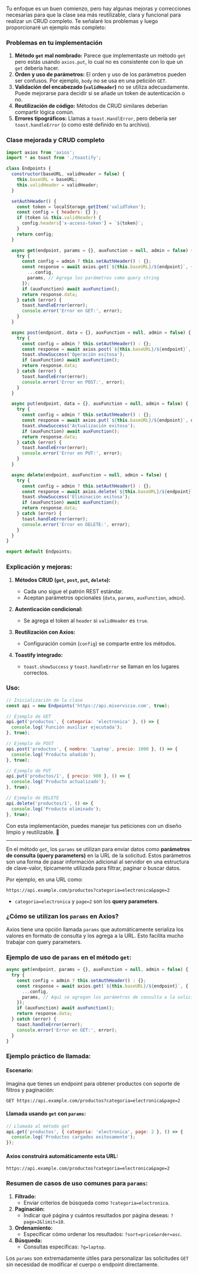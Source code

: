 Tu enfoque es un buen comienzo, pero hay algunas mejoras y correcciones necesarias para que la clase sea más reutilizable, clara y funcional para realizar un CRUD completo. Te señalaré los problemas y luego proporcionaré un ejemplo más completo:

### Problemas en tu implementación
1. **Método `get` mal nombrado:** Parece que implementaste un método `get` pero estás usando `axios.put`, lo cual no es consistente con lo que un `get` debería hacer.
2. **Orden y uso de parámetros:** El orden y uso de los parámetros pueden ser confusos. Por ejemplo, `body` no se usa en una petición `GET`.
3. **Validación del encabezado (`validHeader`)** no se utiliza adecuadamente. Puede mejorarse para decidir si se añade un token de autenticación o no.
4. **Reutilización de código:** Métodos de CRUD similares deberían compartir lógica común.
5. **Errores tipográficos:** Llamas a `toast.HandlError`, pero debería ser `toast.handleError` (o como esté definido en tu archivo).

### Clase mejorada y CRUD completo

```javascript
import axios from 'axios';
import * as toast from './toastify';

class Endpoints {
  constructor(baseURL, validHeader = false) {
    this.baseURL = baseURL;
    this.validHeader = validHeader;
  }

  setAuthHeader() {
    const token = localStorage.getItem('validToken');
    const config = { headers: {} };
    if (token && this.validHeader) {
      config.headers['x-access-token'] = `${token}`;
    }
    return config;
  }

  async get(endpoint, params = {}, auxFunction = null, admin = false) {
    try {
      const config = admin ? this.setAuthHeader() : {};
      const response = await axios.get(`${this.baseURL}/${endpoint}`, {
        ...config,
        params, // Agrega los parámetros como query string
      });
      if (auxFunction) await auxFunction();
      return response.data;
    } catch (error) {
      toast.handleError(error);
      console.error('Error en GET:', error);
    }
  }

  async post(endpoint, data = {}, auxFunction = null, admin = false) {
    try {
      const config = admin ? this.setAuthHeader() : {};
      const response = await axios.post(`${this.baseURL}/${endpoint}`, data, config);
      toast.showSuccess('Operación exitosa');
      if (auxFunction) await auxFunction();
      return response.data;
    } catch (error) {
      toast.handleError(error);
      console.error('Error en POST:', error);
    }
  }

  async put(endpoint, data = {}, auxFunction = null, admin = false) {
    try {
      const config = admin ? this.setAuthHeader() : {};
      const response = await axios.put(`${this.baseURL}/${endpoint}`, data, config);
      toast.showSuccess('Actualización exitosa');
      if (auxFunction) await auxFunction();
      return response.data;
    } catch (error) {
      toast.handleError(error);
      console.error('Error en PUT:', error);
    }
  }

  async delete(endpoint, auxFunction = null, admin = false) {
    try {
      const config = admin ? this.setAuthHeader() : {};
      const response = await axios.delete(`${this.baseURL}/${endpoint}`, config);
      toast.showSuccess('Eliminación exitosa');
      if (auxFunction) await auxFunction();
      return response.data;
    } catch (error) {
      toast.handleError(error);
      console.error('Error en DELETE:', error);
    }
  }
}

export default Endpoints;
```

### Explicación y mejoras:
1. **Métodos CRUD (`get`, `post`, `put`, `delete`):**
   - Cada uno sigue el patrón REST estándar.
   - Aceptan parámetros opcionales (`data`, `params`, `auxFunction`, `admin`).

2. **Autenticación condicional:**
   - Se agrega el token al `header` si `validHeader` es `true`.

3. **Reutilización con Axios:**
   - Configuración común (`config`) se comparte entre los métodos.

4. **Toastify integrado:**
   - `toast.showSuccess` y `toast.handleError` se llaman en los lugares correctos.

### Uso:

```javascript
// Inicialización de la clase
const api = new Endpoints('https://api.miservicio.com', true);

// Ejemplo de GET
api.get('productos', { categoria: 'electronica' }, () => {
  console.log('Función auxiliar ejecutada');
}, true);

// Ejemplo de POST
api.post('productos', { nombre: 'Laptop', precio: 1000 }, () => {
  console.log('Producto añadido');
}, true);

// Ejemplo de PUT
api.put('productos/1', { precio: 900 }, () => {
  console.log('Producto actualizado');
}, true);

// Ejemplo de DELETE
api.delete('productos/1', () => {
  console.log('Producto eliminado');
}, true);
```

Con esta implementación, puedes manejar tus peticiones con un diseño limpio y reutilizable. 🎉

<hr>

En el método `get`, los `params` se utilizan para enviar datos como **parámetros de consulta (query parameters)** en la URL de la solicitud. Estos parámetros son una forma de pasar información adicional al servidor en una estructura de clave-valor, típicamente utilizada para filtrar, paginar o buscar datos.

Por ejemplo, en una URL como:

```
https://api.example.com/productos?categoria=electronica&page=2
```

- `categoria=electronica` y `page=2` son los **query parameters**.

### ¿Cómo se utilizan los `params` en Axios?

Axios tiene una opción llamada `params` que automáticamente serializa los valores en formato de consulta y los agrega a la URL. Esto facilita mucho trabajar con query parameters.

### Ejemplo de uso de `params` en el método `get`:

```javascript
async get(endpoint, params = {}, auxFunction = null, admin = false) {
  try {
    const config = admin ? this.setAuthHeader() : {};
    const response = await axios.get(`${this.baseURL}/${endpoint}`, {
      ...config,
      params, // Aquí se agregan los parámetros de consulta a la solicitud
    });
    if (auxFunction) await auxFunction();
    return response.data;
  } catch (error) {
    toast.handleError(error);
    console.error('Error en GET:', error);
  }
}
```

### Ejemplo práctico de llamada:

#### Escenario:
Imagina que tienes un endpoint para obtener productos con soporte de filtros y paginación:

```
GET https://api.example.com/productos?categoria=electronica&page=2
```

#### Llamada usando `get` con `params`:

```javascript
// Llamada al método get
api.get('productos', { categoria: 'electronica', page: 2 }, () => {
  console.log('Productos cargados exitosamente');
});
```

#### Axios construirá automáticamente esta URL:
```
https://api.example.com/productos?categoria=electronica&page=2
```

### Resumen de casos de uso comunes para `params`:
1. **Filtrado:**
   - Enviar criterios de búsqueda como `?categoria=electronica`.
2. **Paginación:**
   - Indicar qué página y cuántos resultados por página deseas: `?page=2&limit=10`.
3. **Ordenamiento:**
   - Especificar cómo ordenar los resultados: `?sort=price&order=asc`.
4. **Búsqueda:**
   - Consultas específicas: `?q=laptop`.

Los `params` son extremadamente útiles para personalizar las solicitudes `GET` sin necesidad de modificar el cuerpo o endpoint directamente.